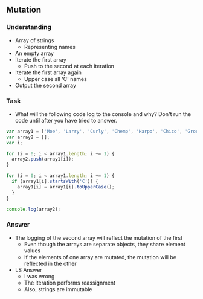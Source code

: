 ## Mutation

### Understanding
- Array of strings
  + Representing names
- An empty array
- Iterate the first array
  + Push to the second at each iteration
- Iterate the first array again
  + Upper case all 'C' names
- Output the second array

### Task
- What will the following code log to the console and why? Don't run the code until after you have tried to answer. 

```js
var array1 = ['Moe', 'Larry', 'Curly', 'Chemp', 'Harpo', 'Chico', 'Groucho', 'Zeppo'];
var array2 = [];
var i;

for (i = 0; i < array1.length; i += 1) {
  array2.push(array1[i]);
}

for (i = 0; i < array1.length; i += 1) {
  if (array1[i].startsWith('C')) {
    array1[i] = array1[i].toUpperCase();
  }
}

console.log(array2);
```

### Answer
- The logging of the second array will reflect the mutation of the first
  + Even though the arrays are separate objects, they share element values
  + If the elements of one array are mutated, the mutation will be reflected in the other
- LS Answer
  + I was wrong
  + The iteration performs reassignment
  + Also, strings are immutable